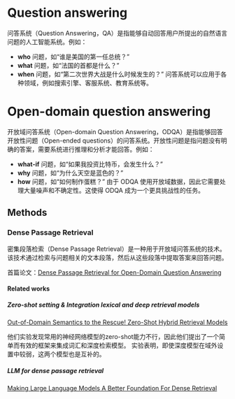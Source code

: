 # Question answering

问答系统（Question Answering，QA）是指能够自动回答用户所提出的自然语言问题的人工智能系统。例如：
- **who** 问题，如“谁是美国的第一任总统？”
- **what** 问题，如“法国的首都是什么？”
- **when** 问题，如“第二次世界大战是什么时候发生的？”
问答系统可以应用于各种领域，例如搜索引擎、客服系统、教育系统等。

# Open-domain question answering

开放域问答系统（Open-domain Question Answering，ODQA）是指能够回答开放性问题（Open-ended questions）的问答系统。开放性问题是指问题没有明确的答案，需要系统进行推理和分析才能回答。例如：
- **what-if** 问题，如“如果我投资比特币，会发生什么？”
- **why** 问题，如“为什么天空是蓝色的？”
- **how** 问题，如“如何制作蛋糕？”
由于 ODQA 使用开放域数据，因此它需要处理大量噪声和不确定性。这使得 ODQA 成为一个更具挑战性的任务。

## Methods

### Dense Passage Retrieval

密集段落检索（Dense Passage Retrieval）是一种用于开放域问答系统的技术。该技术通过检索与问题相关的文本段落，然后从这些段落中提取答案来回答问题。

首篇论文：[Dense Passage Retrieval for Open-Domain Question Answering](https://aclanthology.org/2020.emnlp-main.550/)

#### Related works

##### Zero-shot setting & Integration lexical and deep retrieval models

[Out-of-Domain Semantics to the Rescue! Zero-Shot Hybrid Retrieval Models](https://link.springer.com/chapter/10.1007/978-3-030-99736-6_7)

他们实验发现常用的神经网络模型的zero-shot能力不行，因此他们提出了一个简单而有效的框架来集成词汇和深度检索模型。 实验表明，即使深度模型在域外设置中较弱，这两个模型也是互补的。

##### LLM for dense passage retrieval

[Making Large Language Models A Better Foundation For Dense Retrieval](https://arxiv.org/abs/2312.15503)









